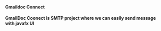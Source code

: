 <h4> Gmaildoc Connect</h4>
<h4> GmailDoc Coonect is SMTP project where we can easily send message with javafx UI</h4>
